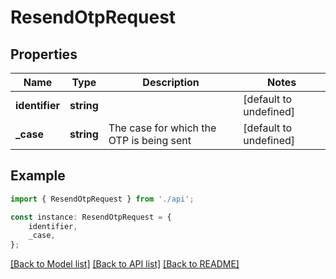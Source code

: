 # ResendOtpRequest


## Properties

Name | Type | Description | Notes
------------ | ------------- | ------------- | -------------
**identifier** | **string** |  | [default to undefined]
**_case** | **string** | The case for which the OTP is being sent | [default to undefined]

## Example

```typescript
import { ResendOtpRequest } from './api';

const instance: ResendOtpRequest = {
    identifier,
    _case,
};
```

[[Back to Model list]](../README.md#documentation-for-models) [[Back to API list]](../README.md#documentation-for-api-endpoints) [[Back to README]](../README.md)
